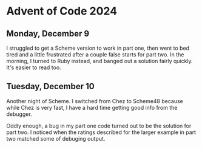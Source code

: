 # Advent of Code 2024

## Monday, December 9

I struggled to get a Scheme version to work in part one, then went to
bed tired and a little frustrated after a couple false starts for part
two.  In the morning, I turned to Ruby instead, and banged out a solution
fairly quickly. It's easier to read too.

## Tuesday, December 10

Another night of Scheme. I switched from Chez to Scheme48 because
while Chez is very fast, I have a hard time getting good info from the
debugger.

Oddly enough, a bug in my part one code turned out to be the solution
for part two. I noticed when the ratings described for the larger
example in part two matched some of debuging output.

